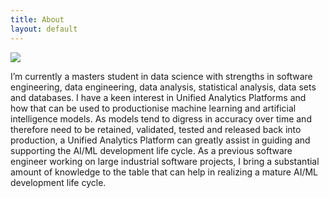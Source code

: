 ```yaml
---
title: About
layout: default
---
```


<div class="row content-row">
<div class="col-12 col-sm-4">
    <img src="{{ site.baseurl }}/images/Data_Alg_Action.jpg">
</div>
<div class="col-12 col-sm-8">
    <p>I’m currently a masters student in data science with strengths in software engineering, data engineering, data analysis, statistical analysis, data sets and databases. I have a keen interest in Unified Analytics Platforms and how that can be used to productionise machine learning and artificial intelligence models. As models tend to digress in accuracy over time and therefore need to be retained, validated, tested and released back into production, a Unified Analytics Platform can greatly assist in guiding and supporting the AI/ML development life cycle. As a previous software engineer working on large industrial software projects, I bring a substantial amount of knowledge to the table that can help in realizing a mature AI/ML development life cycle.</p> 	
</div>
</div>